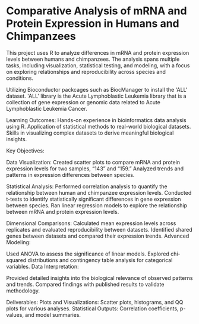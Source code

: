 # Comparative Analysis of mRNA and Protein Expression in Humans and Chimpanzees

This project uses R to analyze differences in mRNA and protein expression levels between humans and chimpanzees. The analysis spans multiple tasks, including visualization, statistical testing, and modeling, with a focus on exploring relationships and reproducibility across species and conditions.

Utilizing Bioconductor packcages such as BiocManager to install the 'ALL' dataset.
'ALL' library is the Acute Lymphoblastic Leukemia library that is a collection of gene expression or genomic data related to Acute Lymphoblastic Leukemia Cancer. 


Learning Outcomes:
Hands-on experience in bioinformatics data analysis using R.
Application of statistical methods to real-world biological datasets.
Skills in visualizing complex datasets to derive meaningful biological insights.


Key Objectives:

Data Visualization:
Created scatter plots to compare mRNA and protein expression levels for two samples, “143” and “159.”
Analyzed trends and patterns in expression differences between species.

Statistical Analysis:
Performed correlation analysis to quantify the relationship between human and chimpanzee expression levels.
Conducted t-tests to identify statistically significant differences in gene expression between species.
Ran linear regression models to explore the relationship between mRNA and protein expression levels.

Dimensional Comparisons:
Calculated mean expression levels across replicates and evaluated reproducibility between datasets.
Identified shared genes between datasets and compared their expression trends.
Advanced Modeling:

Used ANOVA to assess the significance of linear models.
Explored chi-squared distributions and contingency table analysis for categorical variables.
Data Interpretation:

Provided detailed insights into the biological relevance of observed patterns and trends.
Compared findings with published results to validate methodology.

Deliverables:
Plots and Visualizations:
Scatter plots, histograms, and QQ plots for various analyses.
Statistical Outputs:
Correlation coefficients, p-values, and model summaries.
